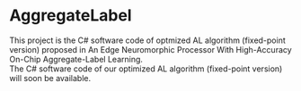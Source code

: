 # AggregateLabel

This project is the C# software code of optmized AL algorithm (fixed-point version) proposed in An Edge Neuromorphic Processor With High-Accuracy On-Chip Aggregate-Label Learning.<br />
The C# software code of our optimized AL algorithm (fixed-point version) will soon be available.
